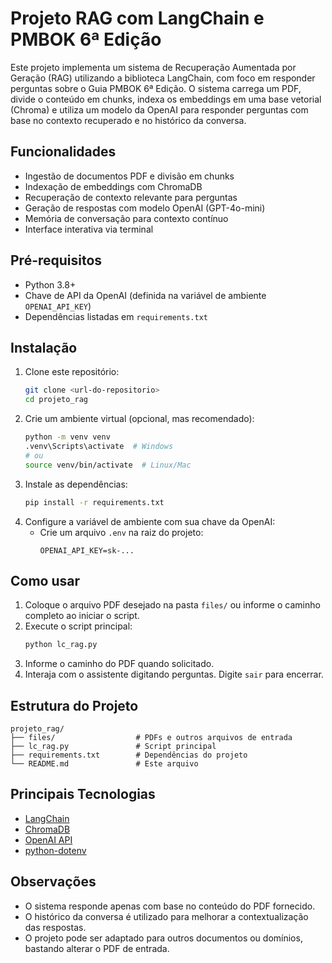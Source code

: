 # Projeto RAG com LangChain e PMBOK 6ª Edição

Este projeto implementa um sistema de Recuperação Aumentada por Geração (RAG) utilizando a biblioteca LangChain, com foco em responder perguntas sobre o Guia PMBOK 6ª Edição. O sistema carrega um PDF, divide o conteúdo em chunks, indexa os embeddings em uma base vetorial (Chroma) e utiliza um modelo da OpenAI para responder perguntas com base no contexto recuperado e no histórico da conversa.

## Funcionalidades

- Ingestão de documentos PDF e divisão em chunks
- Indexação de embeddings com ChromaDB
- Recuperação de contexto relevante para perguntas
- Geração de respostas com modelo OpenAI (GPT-4o-mini)
- Memória de conversação para contexto contínuo
- Interface interativa via terminal

## Pré-requisitos

- Python 3.8+
- Chave de API da OpenAI (definida na variável de ambiente `OPENAI_API_KEY`)
- Dependências listadas em `requirements.txt`

## Instalação

1. Clone este repositório:
   ```sh
   git clone <url-do-repositorio>
   cd projeto_rag
   ```
2. Crie um ambiente virtual (opcional, mas recomendado):
   ```sh
   python -m venv venv
   .venv\Scripts\activate  # Windows
   # ou
   source venv/bin/activate  # Linux/Mac
   ```
3. Instale as dependências:
   ```sh
   pip install -r requirements.txt
   ```
4. Configure a variável de ambiente com sua chave da OpenAI:
   - Crie um arquivo `.env` na raiz do projeto:
     ```env
     OPENAI_API_KEY=sk-...
     ```

## Como usar

1. Coloque o arquivo PDF desejado na pasta `files/` ou informe o caminho completo ao iniciar o script.
2. Execute o script principal:
   ```sh
   python lc_rag.py
   ```
3. Informe o caminho do PDF quando solicitado.
4. Interaja com o assistente digitando perguntas. Digite `sair` para encerrar.

## Estrutura do Projeto

```
projeto_rag/
├── files/                  # PDFs e outros arquivos de entrada
├── lc_rag.py               # Script principal
├── requirements.txt        # Dependências do projeto
└── README.md               # Este arquivo
```

## Principais Tecnologias

- [LangChain](https://python.langchain.com/)
- [ChromaDB](https://www.trychroma.com/)
- [OpenAI API](https://platform.openai.com/docs/api-reference)
- [python-dotenv](https://pypi.org/project/python-dotenv/)

## Observações

- O sistema responde apenas com base no conteúdo do PDF fornecido.
- O histórico da conversa é utilizado para melhorar a contextualização das respostas.
- O projeto pode ser adaptado para outros documentos ou domínios, bastando alterar o PDF de entrada.
